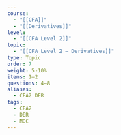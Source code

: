 ```yaml
---
course:
  - "[[CFA]]"
  - "[[Derivatives]]"
level:
  - "[[CFA Level 2]]"
topic:
  - "[[CFA Level 2 — Derivatives]]"
type: Topic
order: 7
weight: 5-10%
items: 1–2
questions: 4–8
aliases:
  - CFA2 DER
tags:
  - CFA2
  - DER
  - MOC
---
```

